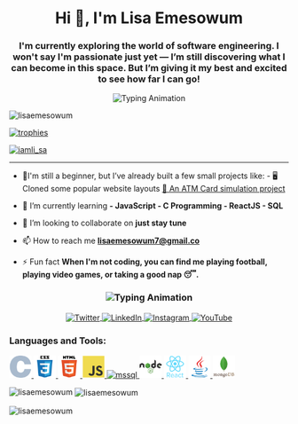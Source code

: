 <h1 align="center">Hi 👋, I'm Lisa Emesowum</h1>
<h3 align="center">I'm currently exploring the world of software engineering. I won't say I'm passionate just yet — I’m still discovering what I can become in this space. But I’m giving it my best and excited to see how far I can go!</h3>

<p align="center">
  <img src="https://readme-typing-svg.demolab.com?font=Fira+Code&weight=600&size=22&pause=1000&color=0E75B6&center=true&vCenter=true&width=700&lines=Beginner+Software+Engineer;Learning+Java%2C+JavaScript%2C+ReactJS%2C+MongoDB;Building+Fun+Projects;Always+Curious+%26+Improving" alt="Typing Animation" />
</p>

<p align="left"> 
  <img src="https://komarev.com/ghpvc/?username=lisaemesowum&label=Profile%20views&color=0e75b6&style=flat" alt="lisaemesowum" /> 
</p>

<p align="left"> 
  <a href="https://github.com/ryo-ma/github-profile-trophy">
    <img src="https://github-profile-trophy.vercel.app/?username=lisaemesowum&theme=tokyonight&row=1&column=6" alt="trophies" />
  </a> 
</p>

<p align="left"> 
  <a href="https://twitter.com/iamli_sa" target="blank">
    <img src="https://img.shields.io/twitter/follow/iamli_sa?logo=twitter&style=for-the-badge" alt="iamli_sa" />
  </a> 
</p>

---

- 🔭I'm still a beginner, but I’ve already built a few small projects like: - 🖥️ Cloned some popular website layouts [🔐 An ATM Card simulation project](https://github.com/lisaemesowum/AtmCard.git)

- 🌱 I’m currently learning **- JavaScript - C Programming - ReactJS - SQL**

- 👯 I’m looking to collaborate on **just stay tune**

- 📫 How to reach me **lisaemesowum7@gmail.co**

- ⚡ Fun fact **When I'm not coding, you can find me playing football, playing video games, or taking a good nap 😴.**

<h3 align="center">
  <img src="https://readme-typing-svg.demolab.com?font=Fira+Code&weight=600&size=22&pause=1000&color=F75C7E&center=true&vCenter=true&width=600&lines=🌍+Connect+With+Me+On+Socials" alt="Typing Animation" />
</h3>

<p align="center">
  <a href="https://twitter.com/iamli_sa" target="blank">
    <img align="center" src="https://raw.githubusercontent.com/rahuldkjain/github-profile-readme-generator/master/src/images/icons/Social/twitter.svg" alt="Twitter" height="30" width="40" />
  </a>
  <a href="https://linkedin.com/in/lisaemsowum" target="blank">
    <img align="center" src="https://raw.githubusercontent.com/rahuldkjain/github-profile-readme-generator/master/src/images/icons/Social/linked-in-alt.svg" alt="LinkedIn" height="30" width="40" />
  </a>
  <a href="https://instagram.com/kinglisa_1" target="blank">
    <img align="center" src="https://raw.githubusercontent.com/rahuldkjain/github-profile-readme-generator/master/src/images/icons/Social/instagram.svg" alt="Instagram" height="30" width="40" />
  </a>
  <a href="https://www.youtube.com/c/kinglisa10" target="blank">
    <img align="center" src="https://raw.githubusercontent.com/rahuldkjain/github-profile-readme-generator/master/src/images/icons/Social/youtube.svg" alt="YouTube" height="30" width="40" />
  </a>
</p>


<h3 align="left">Languages and Tools:</h3>
<p align="left"> 
  <a href="https://www.cprogramming.com/" target="_blank" rel="noreferrer"> 
    <img src="https://raw.githubusercontent.com/devicons/devicon/master/icons/c/c-original.svg" alt="c" width="40" height="40"/> 
  </a> 
  <a href="https://www.w3schools.com/css/" target="_blank" rel="noreferrer"> 
    <img src="https://raw.githubusercontent.com/devicons/devicon/master/icons/css3/css3-original-wordmark.svg" alt="css3" width="40" height="40"/> 
  </a> 
  <a href="https://www.w3.org/html/" target="_blank" rel="noreferrer"> 
    <img src="https://raw.githubusercontent.com/devicons/devicon/master/icons/html5/html5-original-wordmark.svg" alt="html5" width="40" height="40"/> 
  </a> 
  <a href="https://developer.mozilla.org/en-US/docs/Web/JavaScript" target="_blank" rel="noreferrer"> 
    <img src="https://raw.githubusercontent.com/devicons/devicon/master/icons/javascript/javascript-original.svg" alt="javascript" width="40" height="40"/> 
  </a> 
  <a href="https://www.microsoft.com/en-us/sql-server" target="_blank" rel="noreferrer"> 
    <img src="https://www.svgrepo.com/show/303229/microsoft-sql-server-logo.svg" alt="mssql" width="40" height="40"/> 
  </a> 
  <a href="https://nodejs.org" target="_blank" rel="noreferrer"> 
    <img src="https://raw.githubusercontent.com/devicons/devicon/master/icons/nodejs/nodejs-original-wordmark.svg" alt="nodejs" width="40" height="40"/> 
  </a> 
  <a href="https://reactjs.org/" target="_blank" rel="noreferrer"> 
    <img src="https://raw.githubusercontent.com/devicons/devicon/master/icons/react/react-original-wordmark.svg" alt="react" width="40" height="40"/> 
  </a> 
  <a href="https://www.java.com" target="_blank" rel="noreferrer"> 
    <img src="https://raw.githubusercontent.com/devicons/devicon/master/icons/java/java-original.svg" alt="java" width="40" height="40"/> 
  </a>
  <a href="https://www.mongodb.com/" target="_blank" rel="noreferrer"> 
    <img src="https://raw.githubusercontent.com/devicons/devicon/master/icons/mongodb/mongodb-original-wordmark.svg" alt="mongodb" width="40" height="40"/> 
  </a>
</p>

<p><img align="left" src="https://github-readme-stats.vercel.app/api/top-langs?username=lisaemesowum&show_icons=true&locale=en&layout=compact" alt="lisaemesowum" /></p>

<p>&nbsp;<img align="center" src="https://github-readme-stats.vercel.app/api?username=lisaemesowum&show_icons=true&locale=en" alt="lisaemesowum" /></p>

<p><img align="center" src="https://github-readme-streak-stats.herokuapp.com/?user=lisaemesowum&" alt="lisaemesowum" /></p>
